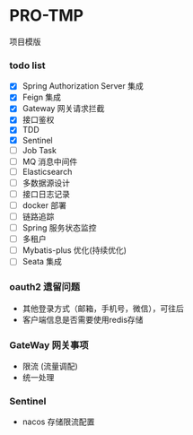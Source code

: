 # PRO-TMP
项目模版

### todo list
- [x] Spring Authorization Server 集成
- [x] Feign 集成
- [x] Gateway 网关请求拦截
- [x] 接口鉴权
- [x] TDD
- [x] Sentinel
- [ ] Job Task
- [ ] MQ 消息中间件
- [ ] Elasticsearch
- [ ] 多数据源设计
- [ ] 接口日志记录
- [ ] docker 部署
- [ ] 链路追踪
- [ ] Spring 服务状态监控
- [ ] 多租户
- [ ] Mybatis-plus 优化(持续优化)
- [ ] Seata 集成

### oauth2 遗留问题
- 其他登录方式（邮箱，手机号，微信），可往后
- 客户端信息是否需要使用redis存储

### GateWay 网关事项
- 限流 (流量调配)
- 统一处理

### Sentinel
- nacos 存储限流配置